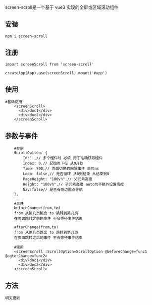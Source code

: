screen-scroll是一个基于 vue3 实现的全屏或区域滚动组件

##  安装

```shell
npm i screen-scroll
```

## 注册
```shell
import screenScroll from 'screen-scroll'

createApp(App).use(screenScroll).mount('#app')
```
## 使用
```shell
#基础使用
    <screenScroll>
      <div>doc1</div>
      <div>doc2</div>
    </screenScroll>
```
## 参数与事件
```shell
    #参数
    ScrollOption: {
        Id:'',// 多个组件时 必填 用于准确获取组件
        Index: 0,// 起始页下标 从0开始
        Time: 700,// 页面切换的间隔事件 单位ms
        Loop: false,// 是否循环 从0到结束 从结束到0
        PageHeight: "100vh",// 父元素高度
        Height: "100vh",// 子元素高度 auto为不额外设置高度
        Nav:false// 是否有侧边圆点导航
    },
```
```shell
    #事件
    beforeChange(from,to)
    from 从第几页跳出 to 跳转到第几页
    在页面跳转之前的事件 不会等待事件结束
    
    afterChange(from,to)
    from 从第几页跳出 to 跳转到第几页
    在页面跳转之后的事件 不会等待事件结束
```
```shell
    #使用
    <screenScroll :ScrollOption=ScrollOption @beforeChange=func1 @agterChange=func2>
      <div>doc1</div>
      <div>doc2</div>
    </screenScroll>
```
## 方法
```
明天更新
```